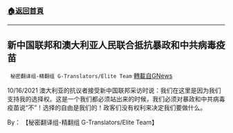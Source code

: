 ###  [:house:返回首頁](https://github.com/ourhimalayas/txt)
---


## 新中国联邦和澳大利亚人民联合抵抗暴政和中共病毒疫苗
` 秘密翻译组-精翻组 G-Translators/Elite Team` [轉載自GNews](https://gnews.org/zh-hans/1601562/)

10/16/2021 澳大利亚的抗议者接受新中国联邦采访时说：我们在这里是因为我们支持我的选择权。这是一个我们都必须站出来的时候，我们必须对暴政和中共病毒疫苗说“不”！选择的自由是我们的！政客们没有权利来决定我们要做什么。

By： 【秘密翻译组-精翻组 G-Translators/Elite Team】
